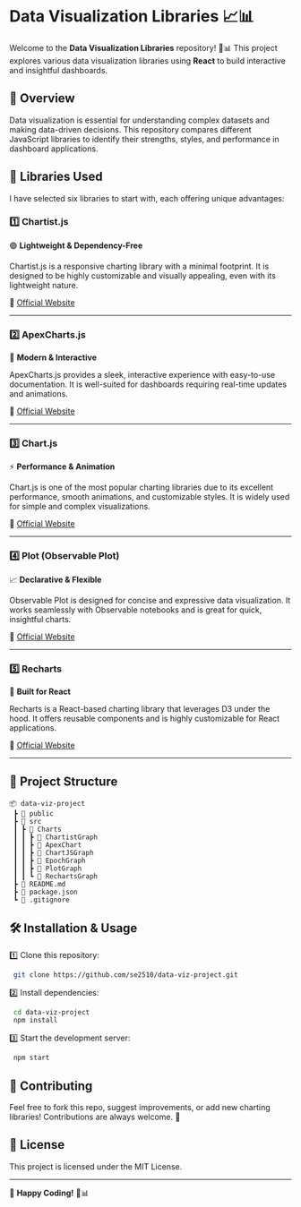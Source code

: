 # Data Visualization Libraries 📈📊

Welcome to the **Data Visualization Libraries** repository! 🎨📊 This project explores various data visualization libraries using **React** to build interactive and insightful dashboards.

## 📌 Overview

Data visualization is essential for understanding complex datasets and making data-driven decisions. This repository compares different JavaScript libraries to identify their strengths, styles, and performance in dashboard applications.

## 🚀 Libraries Used

I have selected six libraries to start with, each offering unique advantages:

### 1️⃣ Chartist.js  
🟢 **Lightweight & Dependency-Free**

Chartist.js is a responsive charting library with a minimal footprint. It is designed to be highly customizable and visually appealing, even with its lightweight nature.

🔗 [Official Website](https://gionkunz.github.io/chartist-js/)

---

### 2️⃣ ApexCharts.js  
🌟 **Modern & Interactive**

ApexCharts.js provides a sleek, interactive experience with easy-to-use documentation. It is well-suited for dashboards requiring real-time updates and animations.

🔗 [Official Website](https://apexcharts.com/)

---

### 3️⃣ Chart.js  
⚡ **Performance & Animation**

Chart.js is one of the most popular charting libraries due to its excellent performance, smooth animations, and customizable styles. It is widely used for simple and complex visualizations.

🔗 [Official Website](https://www.chartjs.org/)

---

### 4️⃣ Plot (Observable Plot)  
📈 **Declarative & Flexible**

Observable Plot is designed for concise and expressive data visualization. It works seamlessly with Observable notebooks and is great for quick, insightful charts.

🔗 [Official Website](https://observablehq.com/plot/)

---

### 5️⃣ Recharts  
🔄 **Built for React**

Recharts is a React-based charting library that leverages D3 under the hood. It offers reusable components and is highly customizable for React applications.

🔗 [Official Website](https://recharts.org/en-US)

---

## 📂 Project Structure

```
📦 data-viz-project
 ┣ 📂 public
 ┣ 📂 src
 ┃ ┣ 📂 Charts
 ┃ ┃ ┣ 📂 ChartistGraph
 ┃ ┃ ┣ 📂 ApexChart
 ┃ ┃ ┣ 📂 ChartJSGraph
 ┃ ┃ ┣ 📂 EpochGraph
 ┃ ┃ ┣ 📂 PlotGraph
 ┃ ┃ ┗ 📂 RechartsGraph
 ┣ 📜 README.md
 ┣ 📜 package.json
 ┗ 📜 .gitignore
```

## 🛠 Installation & Usage

1️⃣ Clone this repository:
```sh
 git clone https://github.com/se2510/data-viz-project.git
```

2️⃣ Install dependencies:
```sh
 cd data-viz-project
 npm install
```

3️⃣ Start the development server:
```sh
 npm start
```

## 📢 Contributing

Feel free to fork this repo, suggest improvements, or add new charting libraries! Contributions are always welcome. 🚀

## 📜 License

This project is licensed under the MIT License.

---

🎯 **Happy Coding!** 🚀📊
